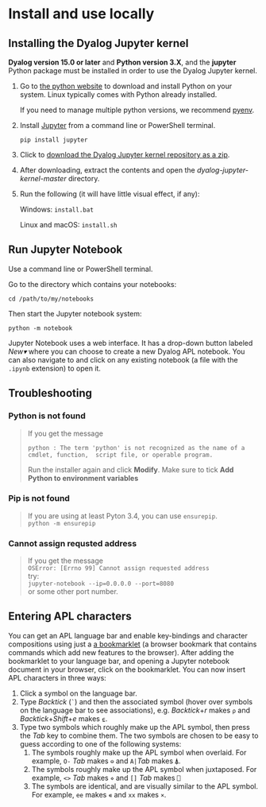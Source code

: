 # Install and use locally

## Installing the Dyalog Jupyter kernel
**Dyalog version 15.0 or later** and **Python version 3.X**, and the **jupyter** Python package must be installed in order to use the Dyalog Jupyter kernel.

1. Go to [the python website](https://www.python.org/downloads/) to download and install Python on your system. Linux typically comes with Python already installed.

	If you need to manage multiple python versions, we recommend [pyenv](https://github.com/pyenv/pyenv).

1. Install [Jupyter](https://jupyter.org/) from a command line or PowerShell terminal.

	`pip install jupyter`

1. Click to [download the Dyalog Jupyter kernel repository as a zip](https://github.com/Dyalog/dyalog-jupyter-kernel/archive/master.zip).
1. After downloading, extract the contents and open the *dyalog-jupyter-kernel-master* directory.
1. Run the following (it will have little visual effect, if any):  

	Windows: `install.bat`  

	Linux and macOS: `install.sh`

## Run Jupyter Notebook
Use a command line or PowerShell terminal.

Go to the directory which contains your notebooks:

```
cd /path/to/my/notebooks
```

Then start the Jupyter notebook system:

```
python -m notebook
```

Jupyter Notebook uses a web interface. It has a drop-down button labeled *New▾* where you can choose to create a new Dyalog APL notebook. You can also navigate to and click on any existing notebook (a file with the `.ipynb` extension) to open it.

## Troubleshooting

### Python is not found
> If you get the message
> ```
> python : The term 'python' is not recognized as the name of a cmdlet, function,  script file, or operable program.
> ```
> Run the installer again and click **Modify**. Make sure to tick **Add Python to environment variables**

### Pip is not found
> If you are using at least Pyton 3.4, you can use `ensurepip`.  
> `python -m ensurepip`

### Cannot assign requsted address
> If you get the message  
> `OSError: [Errno 99] Cannot assign requested address`  
> try:  
> `jupyter-notebook --ip=0.0.0.0 --port=8080`  
> or some other port number.

## Entering APL characters

You can get an APL language bar and enable key-bindings and character compositions using just a [a bookmarklet](https://abrudz.github.io/lb/apl) (a browser bookmark that contains commands which add new features to the browser). After adding the bookmarklet to your language bar, and opening a Jupyter notebook document in your browser, click on the bookmarklet. You can now insert APL characters in three ways:

1. Click a symbol on the language bar.
1. Type *Backtick* (`` ` ``) and then the associated symbol (hover over symbols on the language bar to see associations), e.g. *Backtick*+*r* makes `⍴` and *Backtick*+*Shift*+*e* makes `⍷`.
1. Type two symbols which roughly make up the APL symbol, then press the *Tab* key to combine them. The two symbols are chosen to be easy to guess according to one of the following systems:
    1. The symbols roughly make up the APL symbol when overlaid. For example, `O-` *Tab* makes `⊖` and `A|`*Tab*  makes `⍋`.
    1. The symbols roughly make up the APL symbol when juxtaposed. For example, `<>` *Tab* makes `⋄` and `[]` *Tab* makes `⎕`
    1. The symbols are identical, and are visually similar to the APL symbol. For example, `ee` makes `∊` and `xx` makes `×`.
